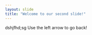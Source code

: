 ```yaml
---
layout: slide
title: "Welcome to our second slide!"
---
```

dshjfhd;sg
Use the left arrow to go back!
